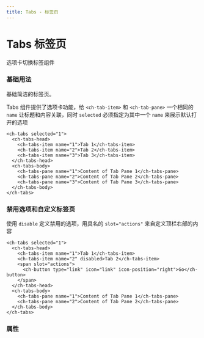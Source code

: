 ```yaml
---
title: Tabs - 标签页
---
```


# Tabs 标签页

选项卡切换标签组件

### 基础用法

基础简洁的标签页。

<TabsDemo></TabsDemo>

Tabs 组件提供了选项卡功能，给 `<ch-tab-item>` 和 `<ch-tab-pane>` 一个相同的 `name` 让标题和内容关联，同时 `selected` 必须指定为其中一个 `name` 来展示默认打开的选项

```vue
<ch-tabs selected="1">
  <ch-tabs-head>
    <ch-tabs-item name="1">Tab 1</ch-tabs-item>
    <ch-tabs-item name="2">Tab 2</ch-tabs-item>
    <ch-tabs-item name="3">Tab 3</ch-tabs-item>
  </ch-tabs-head>
  <ch-tabs-body>
    <ch-tabs-pane name="1">Content of Tab Pane 1</ch-tabs-pane>
    <ch-tabs-pane name="2">Content of Tab Pane 2</ch-tabs-pane>
    <ch-tabs-pane name="3">Content of Tab Pane 3</ch-tabs-pane>
  </ch-tabs-body>
</ch-tabs>
```

### 禁用选项和自定义标签页

<ClientOnly><TabsExtra></TabsExtra></ClientOnly>

使用 `disable` 定义禁用的选项，用具名的 `slot="actions"` 来自定义顶栏右部的内容 

```vue
<ch-tabs selected="1">
  <ch-tabs-head>
    <ch-tabs-item name="1">Tab 1</ch-tabs-item>
    <ch-tabs-item name="2" disabled>Tab 2</ch-tabs-item>
    <span slot="actions">
      <ch-button type="link" icon="link" icon-position="right">Go</ch-button>
    </span>
  </ch-tabs-head>
  <ch-tabs-body>
    <ch-tabs-pane name="1">Content of Tab Pane 1</ch-tabs-pane>
    <ch-tabs-pane name="2">Content of Tab Pane 2</ch-tabs-pane>
  </ch-tabs-body>
</ch-tabs>
```

### 属性

<TabsAttributes></TabsAttributes>

